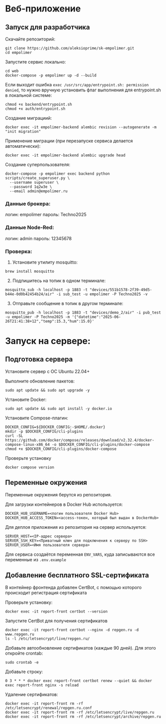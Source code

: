 # Веб-приложение

## Запуск для разработчика

Скачайте репозиторий:
```
git clone https://github.com/aleksioprime/sk-empolimer.git
cd empolimer
```

Запустите сервис локально:
```
cd web
docker-compose -p empolimer up -d --build
```

Если выходит ошибка `exec /usr/src/app/entrypoint.sh: permission denied`, то нужно вручную установить флаг выполнения для entrypoint.sh в локальной системе:
```
chmod +x backend/entrypoint.sh
chmod +x auth/entrypoint.sh
```

Создание миграциий:
```shell
docker exec -it empolimer-backend alembic revision --autogenerate -m "init migration"
```

Применение миграции (при перезапуске сервиса делается автоматически):
```shell
docker exec -it empolimer-backend alembic upgrade head
```

Создание суперпользователя:
```shell
docker-compose -p empolimer exec backend python scripts/create_superuser.py \
  --username superuser \
  --password 1q2w3e \
  --email admin@empolimer.ru
```

### Данные брокера:

логин: empolimer
пароль: Techno2025

### Данные Node-Red:

логин: admin
пароль: 12345678

### Проверка:

1. Установите утилиту mosquitto:

```
brew install mosquitto
```

2. Подпишитесь на топик в одном терминале:

```
mosquitto_sub -h localhost -p 1883 -t "devices/551b1578-2f39-49d5-b44e-0d0b42454b24/air" -i sub_test -u empolimer -P Techno2025 -v
```

3. Отправьте сообщение в топик в другом терминале:
```
mosquitto_pub -h localhost -p 1883 -t "devices/demo_2/air" -i pub_test -u empolimer -P Techno2025 -m '{"datetime":"2025-06-26T21:41:38+12","temp":15.3,"hum":15.0}'
```


# Запуск на сервере:

## Подготовка сервера

Установите сервер с ОС Ubuntu 22.04+

Выполните обновление пакетов:
```
sudo apt update && sudo apt upgrade -y
```

Установите Docker:
```
sudo apt update && sudo apt install -y docker.io
```

Установите Compose-плагин:
```
DOCKER_CONFIG=${DOCKER_CONFIG:-$HOME/.docker}
mkdir -p $DOCKER_CONFIG/cli-plugins
curl -SL https://github.com/docker/compose/releases/download/v2.32.4/docker-compose-linux-x86_64 -o $DOCKER_CONFIG/cli-plugins/docker-compose
chmod +x $DOCKER_CONFIG/cli-plugins/docker-compose
```

Проверьте установку
```
docker compose version
```

## Переменные окружения

Переменные окружения берутся из репозитория.

Для загрузки контейнеров в Docker Hub используется:
```
DOCKER_HUB_USERNAME=<логин пользователя Docker Hub>
DOCKER_HUB_ACCESS_TOKEN=<access-токен, который был выдан в DockerHub>
```

Для деплоя приложения из репозитория на сервер используется:
```
SERVER_HOST=<IP-адрес сервера>
SERVER_SSH_KEY=<Приватный ключ для подключения к серверу по SSH>
SERVER_USER=<Имя пользователя сервера>
```

Для сервиса создаётся переменная `ENV_VARS`, куда записываются все переменные из `.env.example`

## Добавление бесплатного SSL-сертификата

В контейнер фронтенда добавлен CertBot, с помощью которого происходит регистрация сертификата

Проверьте установку:
```
docker exec -it report-front certbot --version
```

Запустите CertBot для получения сертификатов
```
docker exec -it report-front certbot --nginx -d repgen.ru -d www.repgen.ru
ls -l /etc/letsencrypt/live/repgen.ru/
```

Добавьте автообновление сертификатов (каждые 90 дней). Для этого откройте crontab:
```
sudo crontab -e
```

Добавьте строку:
```
0 3 * * * docker exec report-front certbot renew --quiet && docker exec report-front nginx -s reload
```

Удаление сертификатов:
```
docker exec -it report-front rm -rf /etc/letsencrypt/renewal/repgen.ru.conf
docker exec -it report-front rm -rf /etc/letsencrypt/live/repgen.ru
docker exec -it report-front rm -rf /etc/letsencrypt/archive/repgen.ru
```